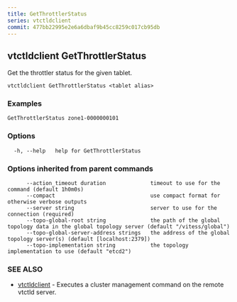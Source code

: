 ```yaml
---
title: GetThrottlerStatus
series: vtctldclient
commit: 477bb22995e2e6a6dbaf9b45cc8259c017cb95db
---
```

## vtctldclient GetThrottlerStatus

Get the throttler status for the given tablet.

```
vtctldclient GetThrottlerStatus <tablet alias>
```

### Examples

```
GetThrottlerStatus zone1-0000000101
```

### Options

```
  -h, --help   help for GetThrottlerStatus
```

### Options inherited from parent commands

```
      --action_timeout duration              timeout to use for the command (default 1h0m0s)
      --compact                              use compact format for otherwise verbose outputs
      --server string                        server to use for the connection (required)
      --topo-global-root string              the path of the global topology data in the global topology server (default "/vitess/global")
      --topo-global-server-address strings   the address of the global topology server(s) (default [localhost:2379])
      --topo-implementation string           the topology implementation to use (default "etcd2")
```

### SEE ALSO

* [vtctldclient](../)	 - Executes a cluster management command on the remote vtctld server.

